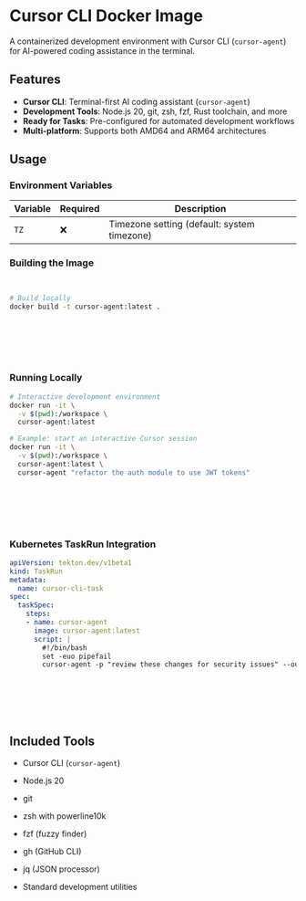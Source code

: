 

# Cursor CLI Docker Image

A containerized development environment with Cursor CLI (`cursor-agent`) for AI-powered coding assistance in the terminal.



## Features

- **Cursor CLI**: Terminal-first AI coding assistant (`cursor-agent`)
- **Development Tools**: Node.js 20, git, zsh, fzf, Rust toolchain, and more
- **Ready for Tasks**: Pre-configured for automated development workflows
- **Multi-platform**: Supports both AMD64 and ARM64 architectures



## Usage

### Environment Variables

| Variable | Required | Description |
|----------|----------|-------------|
| `TZ` | ❌ | Timezone setting (default: system timezone) |

### Building the Image





```bash


# Build locally
docker build -t cursor-agent:latest .








```

### Running Locally





```bash
# Interactive development environment
docker run -it \
  -v $(pwd):/workspace \
  cursor-agent:latest

# Example: start an interactive Cursor session
docker run -it \
  -v $(pwd):/workspace \
  cursor-agent:latest \
  cursor-agent "refactor the auth module to use JWT tokens"








```

### Kubernetes TaskRun Integration





```yaml
apiVersion: tekton.dev/v1beta1
kind: TaskRun
metadata:
  name: cursor-cli-task
spec:
  taskSpec:
    steps:
    - name: cursor-agent
      image: cursor-agent:latest
      script: |
        #!/bin/bash
        set -euo pipefail
        cursor-agent -p "review these changes for security issues" --output-format text








```

## Included Tools



- Cursor CLI (`cursor-agent`)


- Node.js 20


- git


- zsh with powerline10k


- fzf (fuzzy finder)


- gh (GitHub CLI)


- jq (JSON processor)


- Standard development utilities


